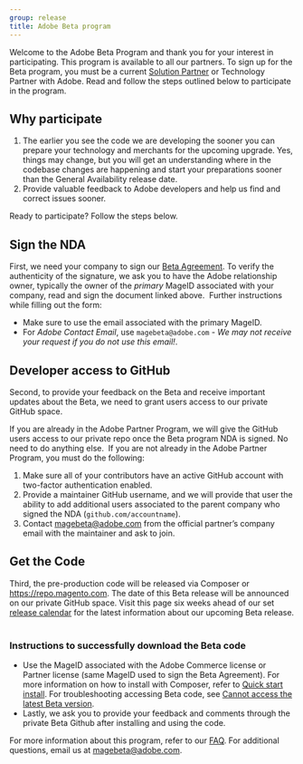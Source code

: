 ```yaml
---
group: release
title: Adobe Beta program
---
```


Welcome to the Adobe Beta Program and thank you for your interest in participating.
This program is available to all our partners.
To sign up for the Beta program, you must be a current [Solution Partner][] or Technology Partner with Adobe.
Read and follow the steps outlined below to participate in the program.

## Why participate

1. The earlier you see the code we are developing the sooner you can prepare your technology and merchants for the upcoming upgrade.
   Yes, things may change, but you will get an understanding where in the codebase changes are happening and start your preparations sooner than the General Availability release date.
1. Provide valuable feedback to Adobe developers and help us find and correct issues sooner.

Ready to participate? Follow the steps below.

## Sign the NDA

First, we need your company to sign our [Beta Agreement][].
To verify the authenticity of the signature, we ask you to have the Adobe relationship owner, typically the owner of the _primary_ MageID associated with your company, read and sign the document linked above.
​
Further instructions while filling out the form:

-  Make sure to use the email associated with the primary MageID.
-  For _Adobe Contact Email_, use `magebeta@adobe.com` - _We may not receive your request if you do not use this email!_.

## Developer access to GitHub

Second, to provide your feedback on the Beta and receive important updates about the Beta, we need to grant users access to our private GitHub space.

If you are already in the Adobe Partner Program, we will give the GitHub users access to our private repo once the Beta program NDA is signed.
No need to do anything else.
​
If you are not already in the Adobe Partner Program, you must do the following:

1. Make sure all of your contributors have an active GitHub account with two-factor authentication enabled.
1. Provide a maintainer GitHub username, and we will provide that user the ability to add additional users associated to the parent company who signed the NDA (`github.com/accountname`).
1. Contact <magebeta@adobe.com> from the official partner’s company email with the maintainer and ask to join.

## Get the Code

Third, the pre-production code will be released via Composer or <https://repo.magento.com>.
The date of this Beta release will be announced on our private GitHub space.
Visit this page six weeks ahead of our set [release calendar][] for the latest information about our upcoming Beta release.
​
### Instructions to successfully download the Beta code

-  Use the MageID associated with the Adobe Commerce license or Partner license (same MageID used to sign the Beta Agreement).
   For more information on how to install with Composer, refer to [Quick start install][].
   For troubleshooting accessing Beta code, see [Cannot access the latest Beta version][].
-  Lastly, we ask you to provide your feedback and comments through the private Beta Github after installing and using the code.

For more information about this program, refer to our [FAQ][].
For additional questions, email us at <magebeta@adobe.com>.

<!-- Link definitions -->
[Beta Agreement]: https://experiencecloudpanel.adobe.com/c/r/mbeta
[Cannot access the latest Beta version]: https://support.magento.com/hc/en-us/articles/360048169471
[FAQ]: https://fieldreadiness-adobe.highspot.com/items/5e5e6b8fc714332f32a7cd96?lfrm=rhp.0
[Quick start install]: {{site.baseurl}}{{site.gdeurl}}/install-gde/composer.html
[release calendar]: {{site.baseurl}}/release/
[Solution Partner]: {{site.baseurl}}/community/contribution-programs.html